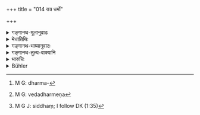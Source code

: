 +++
title = "014 यत्र धर्मो"

+++

<details><summary>गङ्गानथ-मूलानुवादः</summary>

Where justice is destroyed by injustice, or truth by falsehood, while people are looking on,—there the members of the court also are destroyed.—(14)
</details>

<details><summary>मेधातिथिः</summary>

**धर्मः**[^९४] शास्त्रन्यायदेशनियता व्यवस्था । सा चेद् **अधर्मेण**[^९५] तद्व्यतिक्रमरूपेण **हन्यते** विनाश्यते ऽर्थिना प्रत्यर्थिना । तथा **सत्यम् अनृतेन** साक्षिभिर् हन्यते । प्राड्विवाकादयश् च **प्रेक्षन्ते** न तत्त्वम् उद्धरन्ति, ततस् ते **हताः** शवतुल्या भवन्तीति निन्द्यते । तस्मान् नार्थिप्रत्यर्थिनौ विपरीतम् आचरन्तौ सभासद्भिर् उपेक्ष्यौ, साक्षिणश् च । धर्माधर्मग्रहणेन सत्यानृतग्रहणेन वा सिद्धौ,[^९६] श्लोकपूरणम् उभयोर् उपादानम् । अतो विषयभेदेन व्याख्यातम् ॥ ८.१४ ॥


[^९६]:
     M G J: siddhaṃ; I follow DK (1:35)


[^९५]:
     M G: vedadharmeṇa


[^९४]:
     M G: dharma-
</details>

<details><summary>गङ्गानथ-भाष्यानुवादः</summary>

‘*Justice*’ is decision arrived at in strict accordance with the scriptures, reasoning and local customs;—if this is

‘*destroyed by Injustice*,’—*i.e*., set aside by the reverse of justice,—by either the plaintiff or the defendant;—similarly where ‘*truth is destroyed by falsehood*’—by the witnesses;—and all the time the judges and the other people in the Court remain looking on, and do not try to draw out the real facts,—then these men also are ‘*destroyed*,’—*i.e*., become as good as dead corpses. This is meant to be a deprecation of the judges, etc.

For these reasons the members of the Court shall not connive at any misrepresentations being made by the parties or by the witnesses.

In as much as the mention of ‘Justice and Injustice’ only, or of ‘Truth and Falsehood’ only, would have been sufficient, the mention of both would have to be regarded as serving the purpose of tilling up the metre; hence it has been explained as referring to two distinct sets of persons (the parties and the witnesses).—(14)
</details>

<details><summary>गङ्गानथ-तुल्य-वाक्यानि</summary>

*Nārada* (3.89).—‘Where justice hit by injustice enters a Court, and the
members do not extract the dart from the wounds, they are hit by it
themselves. Where justice is slain by injustice, and truth by falsehood,
the members of the Court who look on with indifference, become doomed to
destruction.’

*Kātyāyana* (Aparārka, p. 604).—(Same as Nārada.)
</details>

<details><summary>भारुचिः</summary>

> **यत्र धर्मो ह्य् अधर्मेण**

व्यवस्था चाव्यवस्थया पूर्वापरादिविप्रतिषेधानुमोदनादिलक्षणया,

> **सत्यं यत्रानृतेन च ।**

कूटसाक्षिभिः,

> **हन्यते प्रेक्षमाणानां हतास् तत्र सभासदः  ॥ ८.१४ ॥**

तस्मात् सभ्यैर् नोदासीनैर् भवितव्यम् । न साक्षिणः कुर्वन्तीति सभ्या मुच्यन्ते ॥ ८.१४ ॥

_एवं च सति ।_
</details>

<details><summary>Bühler</summary>

014	Where justice is destroyed by injustice, or truth by falsehood, while the judges look on, there they shall also be destroyed.
</details>
